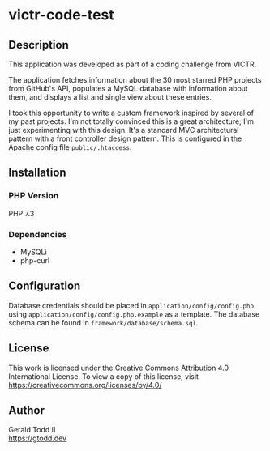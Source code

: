# victr-code-test

## Description

This application was developed as part of a coding challenge from VICTR.

The application fetches information about the 30 most starred PHP projects from GitHub's API, populates a MySQL database with information about them, and displays a list and single view about these entries.

I took this opportunity to write a custom framework inspired by several of my past projects. I'm not totally convinced this is a great architecture; I'm just experimenting with this design. It's a standard MVC architectural pattern with a front controller design pattern. This is configured in the Apache config file `public/.htaccess`.

## Installation

### PHP Version

PHP 7.3

### Dependencies

* MySQLi
* php-curl

## Configuration

Database credentials should be placed in `application/config/config.php` using `application/config/config.php.example` as a template. The database schema can be found in `framework/database/schema.sql`.

## License

This work is licensed under the Creative Commons Attribution 4.0 International License. To view a copy of this license, visit https://creativecommons.org/licenses/by/4.0/

## Author

Gerald Todd II\
https://gtodd.dev